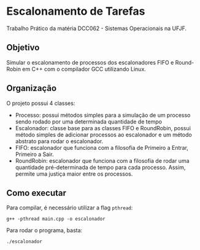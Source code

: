# Escalonamento de Tarefas
Trabalho Prático da matéria DCC062 - Sistemas Operacionais na UFJF.

## Objetivo
Simular o escalonamento de processos dos escalonadores FIFO e Round-Robin em C++ com o compilador GCC utilizando Linux.

## Organização
O projeto possui 4 classes:

* Processo: possui métodos simples para a simulação de um processo sendo rodado por uma determinada quantidade de tempo
* Escalonador: classe base para as classes FIFO e RoundRobin, possui método simples de adicionar processos ao escalonador e um método abstrato para rodar o escalonador.
* FIFO: escalonador que funciona com a filosofia de Primeiro a Entrar, Primeiro a Sair.
* RoundRobin: escalonador que funciona com a filosofia de rodar uma quantidade pré-determinada de tempo para cada processo. Assim, permite uma justiça maior entre os processos.

## Como executar
Para compilar, é necessário utilizar a flag `pthread`:
```
g++ -pthread main.cpp -o escalonador
```

Para rodar o programa, basta:
```
./escalonador
```
